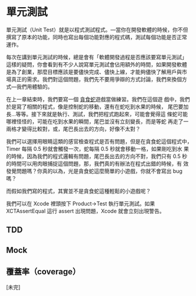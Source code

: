單元測試
========

單元測試（Unit Test）就是以程式測試程式。—當你在開發軟體的時候，你不但
撰寫了原本的功能，同時也寫出每個功能對應的程式碼，測試每個功能是否正常
運作。

每次在講到單元測試的時候，總是會有「軟體開發過程是否應該要寫單元測試」
這樣的疑問，你會看到有不少人說寫單元測試會佔用額外的時間，如果開發軟體
是為了創業，那麼目標應該是要儘快完成、儘快上線，才能夠儘快了解用戶與市
場真正的需求。我們對這個問題，我們先不要用爭辯的方式討論，我們來換個方
式—我們用體驗的。

在上一章結束時，我們要寫一個
[貪食蛇](../delegate/practice_snake_game.md)遊戲當做練習。我們在這個遊
戲中，我們於是寫了相關的程式，像是控制蛇的移動，還有在蛇吃到水果的時候，
尾巴要加長…等等。接下來就是執行、測試，我們把程式跑起來，可能會覺得這
條蛇可能哪裡怪怪的，可能在吃到水果的瞬間，尾巴並沒有立刻變長，而是等蛇
再走了一兩格才變得比較對，或，尾巴長出去的方向，好像不太對？

我們可以選擇用眼睛這類的感官檢查程式是否有問題，但是在貪食蛇這個程式中，
Timer 每隔 0.5 秒就會觸發一次，蛇每隔 0.5 秒就會移動一格，如果剛吃到水
果的時候，因為我們的程式邏輯有問題，尾巴長出去的方向不對，我們只有 0.5
秒的時間可以用肉眼捕捉這個問題，那，我們真的有辦法在程式出錯的時候，有
效發覺問題嗎？你真的以為，光是貪食蛇這麼簡單的小遊戲，你就不會寫出 bug
嗎？

而假如我們寫的程式，其實並不是貪食蛇這種輕鬆的小遊戲呢？


我們可以在 Xcode 裡頭按下 Product->Test 執行單元測試。如果
XCTAssertEqual 這行 assert 出現問題，Xcode 就會立刻出現警告。

TDD
---

Mock
----

覆蓋率（coverage）
-----------------

[未完]
